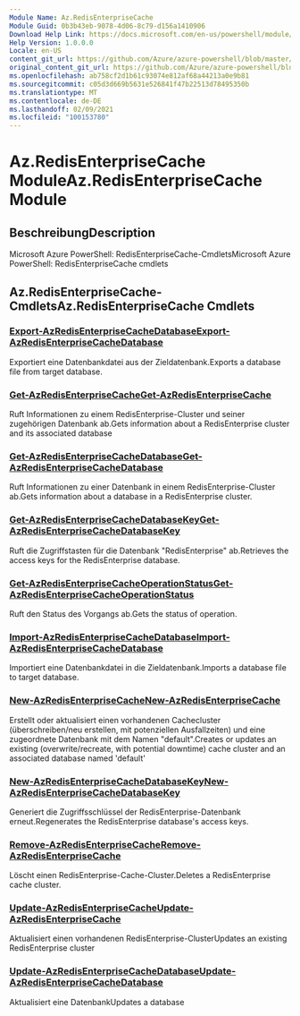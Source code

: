 ```yaml
---
Module Name: Az.RedisEnterpriseCache
Module Guid: 0b3b43eb-9078-4d06-8c79-d156a1410906
Download Help Link: https://docs.microsoft.com/en-us/powershell/module/az.redisenterprisecache
Help Version: 1.0.0.0
Locale: en-US
content_git_url: https://github.com/Azure/azure-powershell/blob/master/src/RedisEnterpriseCache/help/Az.RedisEnterpriseCache.md
original_content_git_url: https://github.com/Azure/azure-powershell/blob/master/src/RedisEnterpriseCache/help/Az.RedisEnterpriseCache.md
ms.openlocfilehash: ab758cf2d1b61c93074e812af68a44213a0e9b81
ms.sourcegitcommit: c05d3d669b5631e526841f47b22513d78495350b
ms.translationtype: MT
ms.contentlocale: de-DE
ms.lasthandoff: 02/09/2021
ms.locfileid: "100153780"
---
```

# <span data-ttu-id="5ad85-101">Az.RedisEnterpriseCache Module</span><span class="sxs-lookup"><span data-stu-id="5ad85-101">Az.RedisEnterpriseCache Module</span></span>
## <span data-ttu-id="5ad85-102">Beschreibung</span><span class="sxs-lookup"><span data-stu-id="5ad85-102">Description</span></span>
<span data-ttu-id="5ad85-103">Microsoft Azure PowerShell: RedisEnterpriseCache-Cmdlets</span><span class="sxs-lookup"><span data-stu-id="5ad85-103">Microsoft Azure PowerShell: RedisEnterpriseCache cmdlets</span></span>

## <span data-ttu-id="5ad85-104">Az.RedisEnterpriseCache-Cmdlets</span><span class="sxs-lookup"><span data-stu-id="5ad85-104">Az.RedisEnterpriseCache Cmdlets</span></span>
### [<span data-ttu-id="5ad85-105">Export-AzRedisEnterpriseCacheDatabase</span><span class="sxs-lookup"><span data-stu-id="5ad85-105">Export-AzRedisEnterpriseCacheDatabase</span></span>](Export-AzRedisEnterpriseCacheDatabase.md)
<span data-ttu-id="5ad85-106">Exportiert eine Datenbankdatei aus der Zieldatenbank.</span><span class="sxs-lookup"><span data-stu-id="5ad85-106">Exports a database file from target database.</span></span>

### [<span data-ttu-id="5ad85-107">Get-AzRedisEnterpriseCache</span><span class="sxs-lookup"><span data-stu-id="5ad85-107">Get-AzRedisEnterpriseCache</span></span>](Get-AzRedisEnterpriseCache.md)
<span data-ttu-id="5ad85-108">Ruft Informationen zu einem RedisEnterprise-Cluster und seiner zugehörigen Datenbank ab.</span><span class="sxs-lookup"><span data-stu-id="5ad85-108">Gets information about a RedisEnterprise cluster and its associated database</span></span>

### [<span data-ttu-id="5ad85-109">Get-AzRedisEnterpriseCacheDatabase</span><span class="sxs-lookup"><span data-stu-id="5ad85-109">Get-AzRedisEnterpriseCacheDatabase</span></span>](Get-AzRedisEnterpriseCacheDatabase.md)
<span data-ttu-id="5ad85-110">Ruft Informationen zu einer Datenbank in einem RedisEnterprise-Cluster ab.</span><span class="sxs-lookup"><span data-stu-id="5ad85-110">Gets information about a database in a RedisEnterprise cluster.</span></span>

### [<span data-ttu-id="5ad85-111">Get-AzRedisEnterpriseCacheDatabaseKey</span><span class="sxs-lookup"><span data-stu-id="5ad85-111">Get-AzRedisEnterpriseCacheDatabaseKey</span></span>](Get-AzRedisEnterpriseCacheDatabaseKey.md)
<span data-ttu-id="5ad85-112">Ruft die Zugriffstasten für die Datenbank "RedisEnterprise" ab.</span><span class="sxs-lookup"><span data-stu-id="5ad85-112">Retrieves the access keys for the RedisEnterprise database.</span></span>

### [<span data-ttu-id="5ad85-113">Get-AzRedisEnterpriseCacheOperationStatus</span><span class="sxs-lookup"><span data-stu-id="5ad85-113">Get-AzRedisEnterpriseCacheOperationStatus</span></span>](Get-AzRedisEnterpriseCacheOperationStatus.md)
<span data-ttu-id="5ad85-114">Ruft den Status des Vorgangs ab.</span><span class="sxs-lookup"><span data-stu-id="5ad85-114">Gets the status of operation.</span></span>

### [<span data-ttu-id="5ad85-115">Import-AzRedisEnterpriseCacheDatabase</span><span class="sxs-lookup"><span data-stu-id="5ad85-115">Import-AzRedisEnterpriseCacheDatabase</span></span>](Import-AzRedisEnterpriseCacheDatabase.md)
<span data-ttu-id="5ad85-116">Importiert eine Datenbankdatei in die Zieldatenbank.</span><span class="sxs-lookup"><span data-stu-id="5ad85-116">Imports a database file to target database.</span></span>

### [<span data-ttu-id="5ad85-117">New-AzRedisEnterpriseCache</span><span class="sxs-lookup"><span data-stu-id="5ad85-117">New-AzRedisEnterpriseCache</span></span>](New-AzRedisEnterpriseCache.md)
<span data-ttu-id="5ad85-118">Erstellt oder aktualisiert einen vorhandenen Cachecluster (überschreiben/neu erstellen, mit potenziellen Ausfallzeiten) und eine zugeordnete Datenbank mit dem Namen "default".</span><span class="sxs-lookup"><span data-stu-id="5ad85-118">Creates or updates an existing (overwrite/recreate, with potential downtime) cache cluster and an associated database named 'default'</span></span>

### [<span data-ttu-id="5ad85-119">New-AzRedisEnterpriseCacheDatabaseKey</span><span class="sxs-lookup"><span data-stu-id="5ad85-119">New-AzRedisEnterpriseCacheDatabaseKey</span></span>](New-AzRedisEnterpriseCacheDatabaseKey.md)
<span data-ttu-id="5ad85-120">Generiert die Zugriffsschlüssel der RedisEnterprise-Datenbank erneut.</span><span class="sxs-lookup"><span data-stu-id="5ad85-120">Regenerates the RedisEnterprise database's access keys.</span></span>

### [<span data-ttu-id="5ad85-121">Remove-AzRedisEnterpriseCache</span><span class="sxs-lookup"><span data-stu-id="5ad85-121">Remove-AzRedisEnterpriseCache</span></span>](Remove-AzRedisEnterpriseCache.md)
<span data-ttu-id="5ad85-122">Löscht einen RedisEnterprise-Cache-Cluster.</span><span class="sxs-lookup"><span data-stu-id="5ad85-122">Deletes a RedisEnterprise cache cluster.</span></span>

### [<span data-ttu-id="5ad85-123">Update-AzRedisEnterpriseCache</span><span class="sxs-lookup"><span data-stu-id="5ad85-123">Update-AzRedisEnterpriseCache</span></span>](Update-AzRedisEnterpriseCache.md)
<span data-ttu-id="5ad85-124">Aktualisiert einen vorhandenen RedisEnterprise-Cluster</span><span class="sxs-lookup"><span data-stu-id="5ad85-124">Updates an existing RedisEnterprise cluster</span></span>

### [<span data-ttu-id="5ad85-125">Update-AzRedisEnterpriseCacheDatabase</span><span class="sxs-lookup"><span data-stu-id="5ad85-125">Update-AzRedisEnterpriseCacheDatabase</span></span>](Update-AzRedisEnterpriseCacheDatabase.md)
<span data-ttu-id="5ad85-126">Aktualisiert eine Datenbank</span><span class="sxs-lookup"><span data-stu-id="5ad85-126">Updates a database</span></span>


